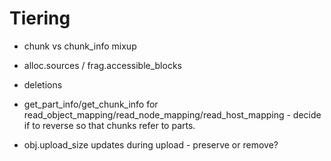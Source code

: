 # Tiering

- chunk vs chunk_info mixup

- alloc.sources / frag.accessible_blocks

- deletions

- get_part_info/get_chunk_info for read_object_mapping/read_node_mapping/read_host_mapping - decide if to reverse so that chunks refer to parts.

- obj.upload_size updates during upload - preserve or remove?

